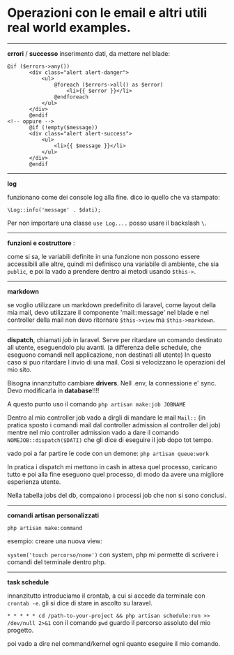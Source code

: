 # Operazioni con le email e altri utili real world examples.



--------


**errori** / **successo**  inserimento dati, da mettere nel blade:

 ```language
 @if ($errors->any())
        <div class="alert alert-danger">
            <ul>
                @foreach ($errors->all() as $error)
                    <li>{{ $error }}</li>
                @endforeach
            </ul>
        </div>
        @endif
<!-- oppure -->
        @if (!empty($message))
        <div class="alert alert-success">
            <ul>
                <li>{{ $message }}</li>
            </ul>
        </div>
        @endif
 ```



 -------

 **log**

 funzionano come dei console log alla fine. dico io quello che va stampato:

 `\Log::info('message' . $dati);`

 Per non importare una classe `use Log....` posso usare il backslash `\`.

 -------

 **funzioni e costruttore** :

 come si sa, le variabili definite in una funzione non possono essere accessibili alle altre, quindi mi definisco una variabile di ambiente, che sia `public`, e poi la vado a prendere dentro ai metodi usando `$this->`.

 -------

 **markdown**

 se voglio utilizzare un markdown predefinito di laravel, come layout della mia mail, devo utilizzare il componente 'mail::message' nel blade e nel controller della mail non devo ritornare `$this->view` ma `$this->markdown`.


 -------

 **dispatch**, chiamati *job* in laravel.
 Serve per ritardare un comando destinato all utente, eseguendolo piu avanti.
 (a differenza delle schedule, che eseguono comandi nell applicazione, non destinati all utente)
 In questo caso si puo ritardare l invio di una mail. Cosi si velocizzano le operazioni del mio sito.

 Bisogna innanzitutto cambiare **drivers**. Nell .env, la connessione e' sync. Devo modificarla in **database**!!!!

A questo punto uso il comando `php artisan make:job JOBNAME`

Dentro al mio controller job vado a dirgli di mandare le mail `Mail::` (in pratica sposto i comandi mail dal controller admission al controller del job) mentre nel mio controller admission vado a dare il comando `NOMEJOB::dispatch($DATI)` che gli dice di eseguire il job dopo tot tempo.

vado poi a far partire le code con un demone: `php artisan queue:work`

In pratica i dispatch mi mettono in cash in attesa quel processo, caricano tutto e poi alla fine eseguono quel processo, di modo da avere una migliore esperienza utente.

Nella tabella jobs del db, compaiono i processi job che non si sono conclusi.


-------

**comandi artisan personalizzati**

`php artisan make:command`

esempio: creare una nuova view:

`system('touch percorso/nome')` 
con system, php mi permette di scrivere i comandi del terminale dentro php.


---------


**task schedule**

innanzitutto introduciamo il crontab, a cui si accede da terminale con `crontab -e`.
 gli si dice di stare in ascolto su laravel.

 `* * * * * cd /path-to-your-project && php artisan schedule:run >> /dev/null 2>&1`
 con il comando `pwd` guardo il percorso assoluto del mio progetto.


poi vado a dire nel command/kernel ogni quanto eseguire il mio comando.

